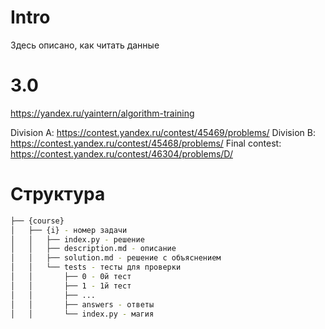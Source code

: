# Intro
Здесь описано, как читать данные

# 3.0
https://yandex.ru/yaintern/algorithm-training

Division A: https://contest.yandex.ru/contest/45469/problems/
Division B: https://contest.yandex.ru/contest/45468/problems/
Final contest: https://contest.yandex.ru/contest/46304/problems/D/

# Структура
```bash
├── {course}
│   ├── {i} - номер задачи
│   │   ├── index.py - решение
│   │   ├── description.md - описание
│   │   ├── solution.md - решение с объяснением
│   │   └── tests - тесты для проверки
│   │       ├── 0 - 0й тест
│   │       ├── 1 - 1й тест
│   │       ├── ...
│   │       ├── answers - ответы
│   │       └── index.py - магия
```